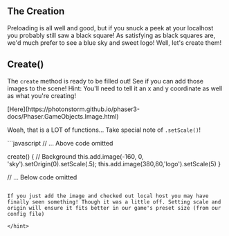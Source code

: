 ## The Creation

Preloading is all well and good, but if you snuck a peek at your localhost you probably still saw a black square! As satisfying as black squares are, we'd much prefer to see a blue sky and sweet logo!
Well, let's create them!

## Create()

The `create` method is ready to be filled out! See if you can add those images to the scene! Hint: You'll need to tell it an x and y coordinate as well as what you're creating!

<hint title="Check out the docs... again!">
[Here](https://photonstorm.github.io/phaser3-docs/Phaser.GameObjects.Image.html)

Woah, that is a LOT of functions... Take special note of `.setScale()`!
</hint>

<hint title="create solution">
```javascript
// ... Above code omitted

 create() {
    // Background
    this.add.image(-160, 0, 'sky').setOrigin(0).setScale(.5);
    this.add.image(380,80,'logo').setScale(5)
  }

// ... Below code omitted
```

If you just add the image and checked out local host you may have finally seen something! Though it was a little off. Setting scale and origin will ensure it fits better in our game's preset size (from our config file)

</hint>
